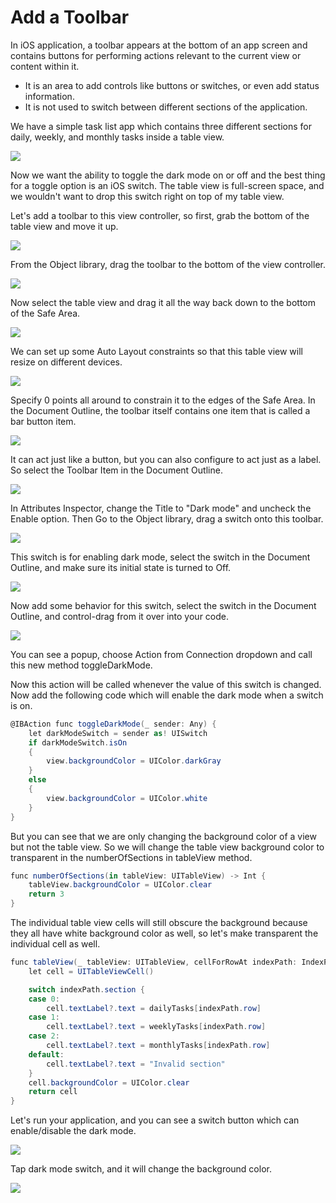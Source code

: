 # Add a Toolbar

In iOS application, a toolbar appears at the bottom of an app screen and contains buttons for performing actions relevant to the current view or content within it. 

 - It is an area to add controls like buttons or switches, or even add status information. 
 - It is not used to switch between different sections of the application.

We have a simple task list app which contains three different sections for daily, weekly, and monthly tasks inside a table view.

<img src="https://raw.githubusercontent.com/zzzprojects/tutorial4.net/master/ios-tutorial/images/toolbar1.png">

Now we want the ability to toggle the dark mode on or off and the best thing for a toggle option is an iOS switch. The table view is full-screen space, and we wouldn't want to drop this switch right on top of my table view. 

Let's add a toolbar to this view controller, so first, grab the bottom of the table view and move it up.

<img src="https://raw.githubusercontent.com/zzzprojects/tutorial4.net/master/ios-tutorial/images/toolbar2.png">

From the Object library, drag the toolbar to the bottom of the view controller.

<img src="https://raw.githubusercontent.com/zzzprojects/tutorial4.net/master/ios-tutorial/images/toolbar3.png">

Now select the table view and drag it all the way back down to the bottom of the Safe Area.

<img src="https://raw.githubusercontent.com/zzzprojects/tutorial4.net/master/ios-tutorial/images/toolbar4.png">

We can set up some Auto Layout constraints so that this table view will resize on different devices.

<img src="https://raw.githubusercontent.com/zzzprojects/tutorial4.net/master/ios-tutorial/images/toolbar5.png">

Specify 0 points all around to constrain it to the edges of the Safe Area. In the Document Outline, the toolbar itself contains one item that is called a bar button item. 

<img src="https://raw.githubusercontent.com/zzzprojects/tutorial4.net/master/ios-tutorial/images/toolbar6.png">

It can act just like a button, but you can also configure to act just as a label. So select the Toolbar Item in the Document Outline.

<img src="https://raw.githubusercontent.com/zzzprojects/tutorial4.net/master/ios-tutorial/images/toolbar7.png">

In Attributes Inspector, change the Title to "Dark mode" and uncheck the Enable option. Then Go to the Object library, drag a switch onto this toolbar. 

<img src="https://raw.githubusercontent.com/zzzprojects/tutorial4.net/master/ios-tutorial/images/toolbar8.png">

This switch is for enabling dark mode, select the switch in the Document Outline, and make sure its initial state is turned to Off. 

<img src="https://raw.githubusercontent.com/zzzprojects/tutorial4.net/master/ios-tutorial/images/toolbar9.png">

Now add some behavior for this switch, select the switch in the Document Outline, and control-drag from it over into your code. 

<img src="https://raw.githubusercontent.com/zzzprojects/tutorial4.net/master/ios-tutorial/images/toolbar10.png">

You can see a popup, choose Action from Connection dropdown and call this new method toggleDarkMode.

Now this action will be called whenever the value of this switch is changed. Now add the following code which will enable the dark mode when a switch is on. 

```csharp
@IBAction func toggleDarkMode(_ sender: Any) {
    let darkModeSwitch = sender as! UISwitch
    if darkModeSwitch.isOn
    {
        view.backgroundColor = UIColor.darkGray
    }
    else
    {
        view.backgroundColor = UIColor.white
    }
}
```

But you can see that we are only changing the background color of a view but not the table view. So we will change the table view background color to transparent in the numberOfSections in tableView method.

```csharp
func numberOfSections(in tableView: UITableView) -> Int {
    tableView.backgroundColor = UIColor.clear
    return 3
}
```

The individual table view cells will still obscure the background because they all have white background color as well, so let's make transparent the individual cell as well. 

```csharp
func tableView(_ tableView: UITableView, cellForRowAt indexPath: IndexPath) -> UITableViewCell {
    let cell = UITableViewCell()

    switch indexPath.section {
    case 0:
        cell.textLabel?.text = dailyTasks[indexPath.row]
    case 1:
        cell.textLabel?.text = weeklyTasks[indexPath.row]
    case 2:
        cell.textLabel?.text = monthlyTasks[indexPath.row]
    default:
        cell.textLabel?.text = "Invalid section"
    }
    cell.backgroundColor = UIColor.clear
    return cell
}
```

Let's run your application, and you can see a switch button which can enable/disable the dark mode.
 
<img src="https://raw.githubusercontent.com/zzzprojects/tutorial4.net/master/ios-tutorial/images/toolbar11.png">

Tap dark mode switch, and it will change the background color.

<img src="https://raw.githubusercontent.com/zzzprojects/tutorial4.net/master/ios-tutorial/images/toolbar12.png">